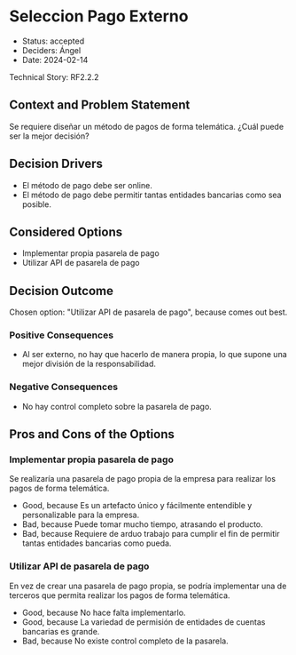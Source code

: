 # Seleccion Pago Externo

* Status: accepted
* Deciders: Ángel
* Date: 2024-02-14

Technical Story: RF2.2.2

## Context and Problem Statement

Se requiere diseñar un método de pagos de forma telemática. ¿Cuál puede ser la mejor decisión?

## Decision Drivers

* El método de pago debe ser online.
* El método de pago debe permitir tantas entidades bancarias como sea posible.

## Considered Options

* Implementar propia pasarela de pago
* Utilizar API de pasarela de pago

## Decision Outcome

Chosen option: "Utilizar API de pasarela de pago", because comes out best.

### Positive Consequences

* Al ser externo, no hay que hacerlo de manera propia, lo que supone una mejor división de la responsabilidad.

### Negative Consequences

* No hay control completo sobre la pasarela de pago.

## Pros and Cons of the Options

### Implementar propia pasarela de pago

Se realizaría una pasarela de pago propia de la empresa para realizar los pagos de forma telemática.

* Good, because Es un artefacto único y fácilmente entendible y personalizable para la empresa.
* Bad, because Puede tomar mucho tiempo, atrasando el producto.
* Bad, because Requiere de arduo trabajo para cumplir el fin de permitir tantas entidades bancarias como pueda.

### Utilizar API de pasarela de pago

En vez de crear una pasarela de pago propia, se podría implementar una de terceros que permita realizar los pagos de forma telemática.

* Good, because No hace falta implementarlo.
* Good, because La variedad de permisión de entidades de cuentas bancarias es grande.
* Bad, because No existe control completo de la pasarela.

